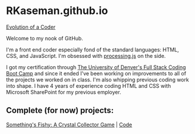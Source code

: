 # RKaseman.github.io

[Evolution of a Coder](https://rkaseman.github.io/)

Welcome to my nook of GitHub.

I'm a front end coder especially fond of the standard languages: HTML, CSS, and JavaScript. I'm obsessed with [processing.js](http://processingjs.org/) on the side.

I got my certification through [The University of Denver's Full Stack Coding Boot Camp](https://bootcamp.du.edu/coding/full-time/) and since it ended I've been working on improvements to all of the projects we worked on in class. I'm also whipping previous coding work into shape. I have 4 years of experience coding HTML and CSS with Microsoft SharePoint for my previous employer.

## Complete (for now) projects:

[Something's Fishy: A Crystal Collector Game](https://rkaseman.github.io/unit-04-game-crystal-collector/)
|
[Code](https://github.com/RKaseman/unit-04-game-crystal-collector)
